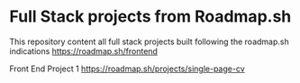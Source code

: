 # Full Stack projects from Roadmap.sh
This repository content all full stack projects built following the roadmap.sh indications
https://roadmap.sh/frontend

Front End 
Project 1
https://roadmap.sh/projects/single-page-cv
